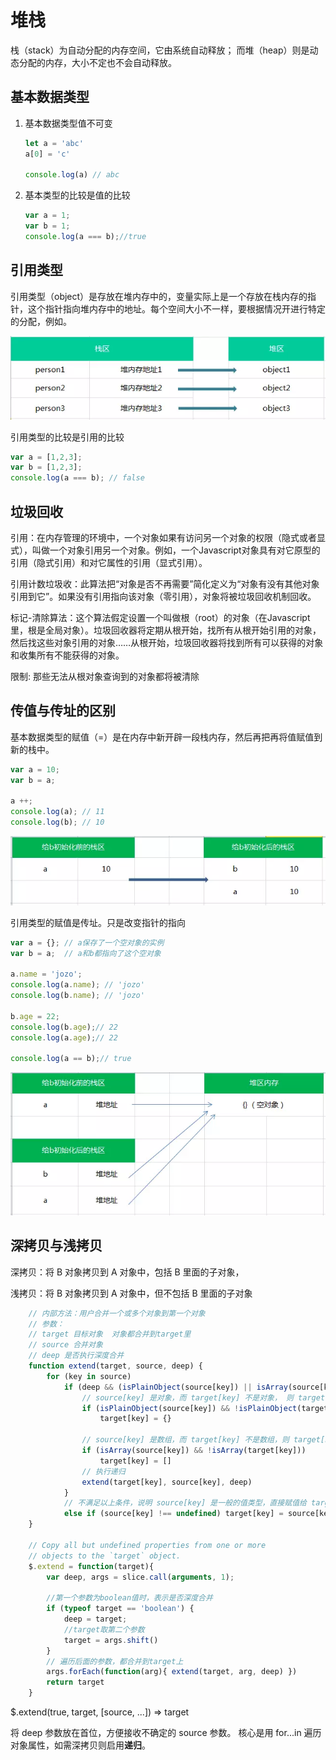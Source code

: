 # 堆栈
栈（stack）为自动分配的内存空间，它由系统自动释放；
而堆（heap）则是动态分配的内存，大小不定也不会自动释放。

## 基本数据类型

1. 基本数据类型值不可变
    ```js
    let a = 'abc'
    a[0] = 'c'

    console.log(a) // abc
    ```
2. 基本类型的比较是值的比较
      ```js
      var a = 1;
      var b = 1;
      console.log(a === b);//true
      ```

## 引用类型
引用类型（object）是存放在堆内存中的，变量实际上是一个存放在栈内存的指针，这个指针指向堆内存中的地址。每个空间大小不一样，要根据情况开进行特定的分配，例如。

![](./img/dui.webp)

引用类型的比较是引用的比较
```js
var a = [1,2,3];
var b = [1,2,3];
console.log(a === b); // false
```

## 垃圾回收
引用：在内存管理的环境中，一个对象如果有访问另一个对象的权限（隐式或者显式），叫做一个对象引用另一个对象。例如，一个Javascript对象具有对它原型的引用（隐式引用）和对它属性的引用（显式引用）。

引用计数垃圾收：此算法把“对象是否不再需要”简化定义为“对象有没有其他对象引用到它”。如果没有引用指向该对象（零引用），对象将被垃圾回收机制回收。

标记-清除算法：这个算法假定设置一个叫做根（root）的对象（在Javascript里，根是全局对象）。垃圾回收器将定期从根开始，找所有从根开始引用的对象，然后找这些对象引用的对象……从根开始，垃圾回收器将找到所有可以获得的对象和收集所有不能获得的对象。

限制: 那些无法从根对象查询到的对象都将被清除

## 传值与传址的区别
基本数据类型的赋值（=）是在内存中新开辟一段栈内存，然后再把再将值赋值到新的栈中。
```js
var a = 10;
var b = a;

a ++;
console.log(a); // 11
console.log(b); // 10
```

![](./img/zhan1.webp)

引用类型的赋值是传址。只是改变指针的指向
```js
var a = {}; // a保存了一个空对象的实例
var b = a;  // a和b都指向了这个空对象

a.name = 'jozo';
console.log(a.name); // 'jozo'
console.log(b.name); // 'jozo'

b.age = 22;
console.log(b.age);// 22
console.log(a.age);// 22

console.log(a == b);// true
```
![](./img/zhan2.webp)

## 深拷贝与浅拷贝
深拷贝：将 B 对象拷贝到 A 对象中，包括 B 里面的子对象，

浅拷贝：将 B 对象拷贝到 A 对象中，但不包括 B 里面的子对象

```js
    // 内部方法：用户合并一个或多个对象到第一个对象
    // 参数：
    // target 目标对象  对象都合并到target里
    // source 合并对象
    // deep 是否执行深度合并
    function extend(target, source, deep) {
        for (key in source)
            if (deep && (isPlainObject(source[key]) || isArray(source[key]))) {
                // source[key] 是对象，而 target[key] 不是对象， 则 target[key] = {} 初始化一下，否则递归会出错的
                if (isPlainObject(source[key]) && !isPlainObject(target[key]))
                    target[key] = {}

                // source[key] 是数组，而 target[key] 不是数组，则 target[key] = [] 初始化一下，否则递归会出错的
                if (isArray(source[key]) && !isArray(target[key]))
                    target[key] = []
                // 执行递归
                extend(target[key], source[key], deep)
            }
            // 不满足以上条件，说明 source[key] 是一般的值类型，直接赋值给 target 就是了
            else if (source[key] !== undefined) target[key] = source[key]
    }

    // Copy all but undefined properties from one or more
    // objects to the `target` object.
    $.extend = function(target){
        var deep, args = slice.call(arguments, 1);

        //第一个参数为boolean值时，表示是否深度合并
        if (typeof target == 'boolean') {
            deep = target;
            //target取第二个参数
            target = args.shift()
        }
        // 遍历后面的参数，都合并到target上
        args.forEach(function(arg){ extend(target, arg, deep) })
        return target
    }
```

$.extend(true, target, [source, ...])  ⇒ target

将 deep 参数放在首位，方便接收不确定的 source 参数。
核心是用 for...in 遍历对象属性，如需深拷贝则启用**递归**。
